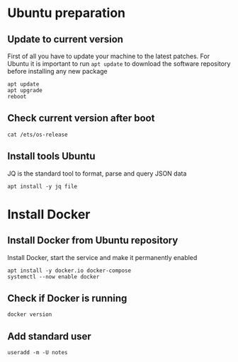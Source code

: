 # Ubuntu preparation

## Update to current version

First of all you have to update your machine to the latest patches.
For Ubuntu it is important to run `apt update` to download the software repository before installing any new package


```
apt update
apt upgrade
reboot
```

## Check current version after boot

```
cat /ets/os-release
```


## Install tools Ubuntu

JQ is the standard tool to format, parse and query JSON data

```
apt install -y jq file
```


# Install Docker


## Install Docker from Ubuntu repository

Install Docker, start the service and make it permanently enabled

```
apt install -y docker.io docker-compose
systemctl --now enable docker
```


## Check if Docker is running

```
docker version
```



## Add standard user

```
useradd -m -U notes
```
